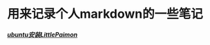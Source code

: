 # 用来记录个人markdown的一些笔记

##### [ubuntu安装LittlePaimon](https://github.com/forchannot/-md/blob/main/ubuntu%E5%AE%89%E8%A3%85LittlePaimon.md)


